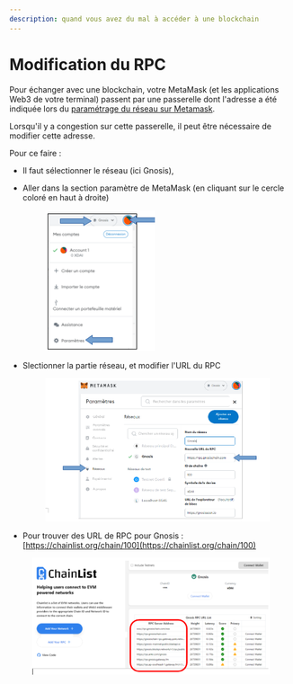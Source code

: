 ```yaml
---
description: quand vous avez du mal à accéder à une blockchain
---
```


# Modification du RPC

Pour échanger avec une blockchain, votre MetaMask (et les applications Web3 de votre terminal) passent par une passerelle dont l'adresse a été indiquée lors du [paramétrage du réseau sur Metamask](ajout-dun-reseau.md).

Lorsqu'il y a congestion sur cette passerelle, il peut être nécessaire de modifier cette adresse.

Pour ce faire :&#x20;

* Il faut sélectionner le réseau (ici Gnosis),
*   Aller dans la section paramètre de MetaMask (en cliquant sur le cercle coloré en haut à droite)

    <figure><img src="../../../.gitbook/assets/image (97).png" alt=""><figcaption></figcaption></figure>
*   Slectionner la partie réseau, et modifier l'URL du RPC

    <figure><img src="../../../.gitbook/assets/image (2).png" alt=""><figcaption></figcaption></figure>
* Pour trouver des URL de RPC pour Gnosis : [https://chainlist.org/chain/100](https://chainlist.org/chain/100)

<figure><img src="../../../.gitbook/assets/image (117).png" alt=""><figcaption></figcaption></figure>
